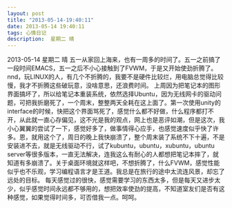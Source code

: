 ```yaml
---
layout: post
title: "2013-05-14-19:40:11"
date: 2013-05-14 19:40:11
tags: 心情日记
description:  星期二 晴
---
```

2013-05-14 星期二 晴 
	五一从家回上海来，也有一周多的时间了。五一之前搞了一段时间EMACS，五一之后不小心接触到了FVWM，于是又开始使劲折腾了。nnd，玩LINUX的人，有几个不折腾的，我要不是硬件比较烂，用电脑总觉得比较慢，我才不折腾这些破玩意，没啥意思，还浪费时间。
上周因为把笔记本的图形界面搞坏了，所以给笔记本重装系统，依然选择Ubuntu，因为无线网卡的驱动问题，可把我折磨死了，一个周末，整整两天全耗在这上面了。第一次使用unity的interface的时候，快把这个界面骂死了，感觉什么都不好做，什么程序都打不开，从此就一直心存偏见，这不光是我的观点，网上也是恶评如潮，但是这次，我小心翼翼的尝试了一下，感觉好多了，做事情得心应手，也感觉速度似乎快了许多。恩，就用这个了，周日的晚上我快崩溃了，整个周末装了系统不下十遍，不是安装进不去，就是无线驱动不行，试了kubuntu，ubuntu，xubuntu，ubuntu server等很多版本，一直无法解决，连我这么有耐心的人都想把笔记本摔了，就知道有多崩溃了。关于桌面环境就这样吧，不想折腾了，什么FVWM，感觉性能似乎也不乐观，学习编程语言才是王道。我总是在旅行的途中太流连风景，却忘了远处的目标。
每天感觉过的很快，感觉需要学习的东西太多，但是每天又进步太少，似乎感觉时间永远都不够用的，想把效率使劲的提高，不知道室友们是否有这种感觉，如果觉得时间多，可否借我一点。呵呵。
